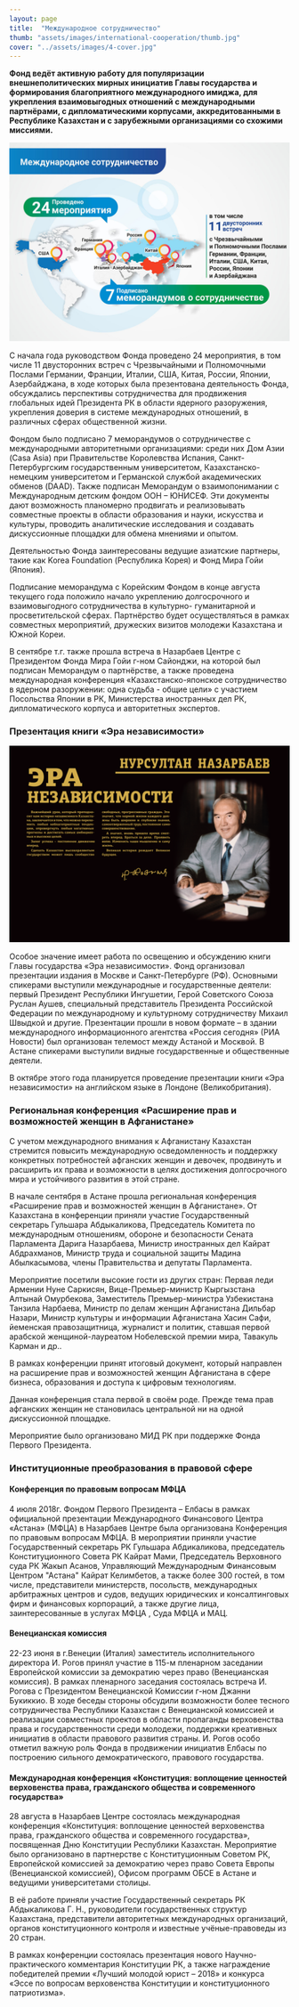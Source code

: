 ```yaml
---
layout: page
title:  "Международное сотрудничество"
thumb: "assets/images/international-cooperation/thumb.jpg"
cover: "../assets/images/4-cover.jpg"
---
```


**Фонд ведёт активную работу для популяризации внешнеполитических мирных инициатив Главы государства и формирования благоприятного международного имиджа, для укрепления взаимовыгодных отношений с международными партнёрами, с дипломатическими корпусами, аккредитованными в Республике Казахстан и с зарубежными организациями со схожими миссиями.**

![](../assets/images/international-cooperation/cooperation-infographic.jpg)

<div class="expandable-content" markdown="1">

С начала года руководством Фонда проведено 24 мероприятия, в том числе 11
двусторонних встреч с Чрезвычайными и Полномочными Послами Германии,
Франции, Италии, США, Китая, России, Японии, Азербайджана, в ходе которых
была презентована деятельность Фонда, обсуждались перспективы сотрудничества
для продвижения глобальных идей Президента РК в области ядерного разоружения,
укрепления доверия в системе международных отношений, в различных сферах
общественной жизни.

<div class="carousel" markdown="1"><div class="carousel-holder">
<div class="swiper-container">

<div class="swiper-wrapper">
<div class="swiper-slide" style="background-image: url(../assets/images/4-memo-1.jpg)"></div>
<div class="swiper-slide" style="background-image: url(../assets/images/4-memo-2.jpg)"></div>
<div class="swiper-slide" style="background-image: url(../assets/images/4-memo-3.jpg)"></div>
</div>

<div class="swiper-pagination"></div>
</div>
</div></div>

Фондом было подписано 7 меморандумов о сотрудничестве с международными
авторитетными организациями: среди них Дом Азии (Casa Asia) при Правительстве
Королевства Испания, Санкт-Петербургским государственным университетом,
Казахстанско-немецким университетом и Германской службой академических
обменов (DAAD). Также подписан Меморандум о взаимопонимании с Международным
детским фондом ООН – ЮНИСЕФ. Эти документы дают возможность планомерно
продвигать и реализовывать совместные проекты в области образования и науки,
искусства и культуры, проводить аналитические исследования и создавать
дискуссионные площадки для обмена мнениями и опытом.  

Деятельностью Фонда заинтересованы ведущие азиатские партнеры,
такие  как Korea Foundation (Республика Корея) и Фонд Мира Гойи (Япония).

Подписание меморандума с Корейским Фондом в конце августа текущего года
положило начало укреплению долгосрочного и взаимовыгодного сотрудничества
в культурно- гуманитарной и просветительской сферах. Партнёрство будет
осуществляться в рамках совместных мероприятий, дружеских визитов молодежи
Казахстана и Южной Кореи.

В сентябре т.г. также прошла встреча в Назарбаев Центре с Президентом Фонда
Мира Гойи г-ном Сайонджи, на которой был подписан Меморандум о партнёрстве,
а также проведена международная конференция «Казахстанско-японское
сотрудничество в ядерном разоружении: одна судьба - общие цели» с участием
Посольства Японии в РК, Министерства иностранных дел РК, дипломатического
корпуса и авторитетных экспертов.   

<div class="carousel" markdown="1"><div class="carousel-holder">
<div class="swiper-container">

<div class="swiper-wrapper">
<div class="swiper-slide" style="background-image: url(../assets/images/international-cooperation/memorandum-gallery/1.jpg)"></div>
<div class="swiper-slide" style="background-image: url(../assets/images/international-cooperation/memorandum-gallery/2.jpg)"></div>
<div class="swiper-slide" style="background-image: url(../assets/images/international-cooperation/memorandum-gallery/3.jpg)"></div>
<div class="swiper-slide" style="background-image: url(../assets/images/international-cooperation/memorandum-gallery/4.jpg)"></div>
<div class="swiper-slide" style="background-image: url(../assets/images/international-cooperation/memorandum-gallery/5.jpg)"></div>
<div class="swiper-slide" style="background-image: url(../assets/images/international-cooperation/memorandum-gallery/6.jpg)"></div>
<div class="swiper-slide" style="background-image: url(../assets/images/international-cooperation/memorandum-gallery/7.jpg)"></div>
</div>

<div class="swiper-pagination"></div>
</div>
</div></div>


### Презентация книги «Эра независимости»

![](../assets/images/international-cooperation/book-cover.png)

Особое значение имеет работа по освещению и обсуждению книги Главы государства
«Эра независимости». Фонд организовал презентации издания в Москве и
Санкт-Петербурге (РФ). Основными спикерами выступили международные и
государственные деятели: первый Президент Республики Ингушетии, Герой
Советского Союза Руслан Аушев, специальный представитель Президента Российской
Федерации по международному и культурному сотрудничеству Михаил Швыдкой и
другие. Презентации прошли в новом формате – в здании международного
информационного агентства «Россия сегодня» (РИА Новости) был организован
телемост между Астаной и Москвой. В Астане спикерами выступили видные
государственные и общественные деятели.   

В октябре этого года планируется проведение презентации книги «Эра
независимости» на английском языке в Лондоне (Великобритания).


### Региональная конференция «Расширение прав и возможностей женщин в Афганистане»

С учетом международного внимания к Афганистану Казахстан стремится повысить
международную осведомленность и поддержку конкретных потребностей афганских
женщин и девочек, продвинуть и расширить их права и возможности в целях
достижения долгосрочного мира и устойчивого развития в этой стране.

В начале сентября в Астане прошла региональная конференция «Расширение прав
и возможностей женщин в Афганистане». От Казахстана в конференции приняли
участие Государственный секретарь Гульшара Абдыкаликова, Председатель Комитета
по международным отношениям, обороне и безопасности Сената Парламента Дарига
Назарбаева, Министр иностранных дел Кайрат Абдрахманов, Министр труда и
социальной защиты Мадина Абылкасымова, члены Правительства и депутаты Парламента.

<div class="carousel" markdown="1"><div class="carousel-holder">
<div class="swiper-container">

<div class="swiper-wrapper">
<div class="swiper-slide" style="background-image: url(../assets/images/international-cooperation/afgan-gallery/1.jpg)"></div>
<div class="swiper-slide" style="background-image: url(../assets/images/international-cooperation/afgan-gallery/2.jpg)"></div>
<div class="swiper-slide" style="background-image: url(../assets/images/international-cooperation/afgan-gallery/3.jpg)"></div>
<div class="swiper-slide" style="background-image: url(../assets/images/international-cooperation/afgan-gallery/4.jpg)"></div>
<div class="swiper-slide" style="background-image: url(../assets/images/international-cooperation/afgan-gallery/5.jpg)"></div>
</div>

<div class="swiper-pagination"></div>
</div>
</div></div>

Мероприятие посетили высокие гости из других стран: Первая леди Армении Нуне
Саркисян, Вице-Премьер-министр Кыргызстана Алтынай Омурбекова, Заместитель
Премьер-министра Узбекистана Танзила Нарбаева, Министр по делам женщин
Афганистана Дильбар Назари, Министр культуры и информации Афганистана Хасин
Сафи, йеменская правозащитница, журналист и политик, ставшая первой арабской
женщиной-лауреатом Нобелевской премии мира, Тавакуль Карман и др..

В рамках конференции принят итоговый документ, который направлен на расширение
прав и возможностей женщин Афганистана в сфере бизнеса, образования и доступа
к цифровым технологиям.

Данная конференция стала первой в своём роде. Прежде тема прав афганских
женщин не становилась центральной ни на одной дискуссионной площадке.

Мероприятие было организовано МИД РК при поддержке Фонда Первого Президента.


### Институционные преобразования в правовой сфере


#### Конференция по правовым вопросам МФЦА

4 июля 2018г. Фондом Первого Президента – Елбасы в рамках официальной
презентации Международного Финансового Центра «Астана» (МФЦА) в Назарбаев
Центре была организована Конференция по правовым вопросам МФЦА. В мероприятии
приняли участие Государственный секретарь РК Гульшара Абдикаликова,
председатель Конституционного Совета РК Кайрат Мами, Председатель Верховного
суда РК Жакып Асанов, Управляющий Международным Финансовым Центром "Астана"
Кайрат Келимбетов, а также более 300 гостей, в том числе, представители
министерств, посольств, международных арбитражных центров и судов, ведущих
юридических и консалтинговых фирм и финансовых корпораций, а также другие
лица, заинтересованные в услугах МФЦА , Суда МФЦА и МАЦ.

<div class="carousel" markdown="1"><div class="carousel-holder">
<div class="swiper-container">

<div class="swiper-wrapper">
<div class="swiper-slide" style="background-image: url(../assets/images/international-cooperation/mfca-gallery/1.jpg)"></div>
<div class="swiper-slide" style="background-image: url(../assets/images/international-cooperation/mfca-gallery/2.jpg)"></div>
<div class="swiper-slide" style="background-image: url(../assets/images/international-cooperation/mfca-gallery/3.jpg)"></div>
<div class="swiper-slide" style="background-image: url(../assets/images/international-cooperation/mfca-gallery/4.jpg)"></div>
<div class="swiper-slide" style="background-image: url(../assets/images/international-cooperation/mfca-gallery/5.jpg)"></div>
</div>

<div class="swiper-pagination"></div>
</div>
</div></div>


#### Венецианская комиссия

22-23 июня в г.Венеции (Италия) заместитель исполнительного директора И. Рогов
принял участие в 115-м пленарном заседании Европейской комиссии за демократию
через право (Венецианская комиссия). В рамках пленарного заседания состоялась
встреча И. Рогова с Президентом Венецианской Комиссии г-ном Джанни Букиккио.
В ходе беседы стороны обсудили возможности более тесного сотрудничества
Республики Казахстан с Венецианской комиссией и реализации совместных проектов
 в области пропаганды верховенства права и государственности среди молодежи,
 поддержки креативных инициатив в области правового развития страны. И. Рогов
 особо отметил важную роль Фонда в продвижении инициатив Елбасы по построению
 сильного демократического, правового государства.

 <div class="carousel" markdown="1"><div class="carousel-holder">
 <div class="swiper-container">

 <div class="swiper-wrapper">
 <div class="swiper-slide" style="background-image: url(../assets/images/international-cooperation/venezia-gallery/1.jpg)"></div>
 <div class="swiper-slide" style="background-image: url(../assets/images/international-cooperation/venezia-gallery/2.jpg)"></div>
 <div class="swiper-slide" style="background-image: url(../assets/images/international-cooperation/venezia-gallery/3.jpg)"></div>
 </div>

 <div class="swiper-pagination"></div>
 </div>
 </div></div>


#### Международная конференция «Конституция: воплощение ценностей верховенства права, гражданского общества и современного государства»

28 августа в Назарбаев Центре состоялась международная конференция
«Конституция: воплощение ценностей верховенства права, гражданского общества
и современного государства», посвященная Дню Конституции Республики Казахстан.
Мероприятие было организовано в партнерстве с Конституционным Советом РК,
Европейской комиссией за демократию через право Совета Европы (Венецианской
  комиссией), Офисом программ ОБСЕ в Астане и ведущими университетами столицы.

В её работе приняли участие Государственный секретарь РК Абдыкаликова Г. Н.,
руководители государственных структур Казахстана, представители авторитетных
международных организаций, органов конституционного контроля и известные
учёные-правоведы из 20 стран.  

В рамках конференции состоялась презентация нового Научно-практического
комментария Конституции РК, а также награждение победителей премии «Лучший
молодой юрист – 2018» и конкурса «Эссе по вопросам верховенства Конституции и
конституционного патриотизма».

</div>
